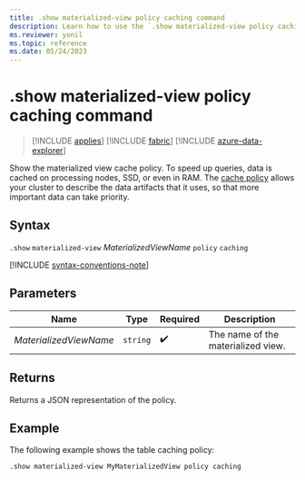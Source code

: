 ```yaml
---
title: .show materialized-view policy caching command
description: Learn how to use the `.show materialized-view policy caching` command to show the materialized view's cache policy.
ms.reviewer: yonil
ms.topic: reference
ms.date: 05/24/2023
---
```

# .show materialized-view policy caching command

> [!INCLUDE [applies](../includes/applies-to-version/applies.md)] [!INCLUDE [fabric](../includes/applies-to-version/fabric.md)] [!INCLUDE [azure-data-explorer](../includes/applies-to-version/azure-data-explorer.md)]

Show the materialized view cache policy. To speed up queries, data is cached on processing nodes, SSD, or even in RAM. The [cache policy](cache-policy.md) allows your cluster to describe the data artifacts that it uses, so that more important data can take priority.

## Syntax

`.show` `materialized-view` *MaterializedViewName* `policy` `caching`

[!INCLUDE [syntax-conventions-note](../includes/syntax-conventions-note.md)]

## Parameters

|Name|Type|Required|Description|
|--|--|--|--|
|*MaterializedViewName*| `string` | :heavy_check_mark:|The name of the materialized view.|

## Returns

Returns a JSON representation of the policy.

## Example

The following example shows the table caching policy:

```kusto
.show materialized-view MyMaterializedView policy caching 
```
